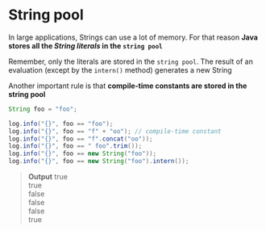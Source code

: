 # String pool

In large applications, Strings can use a lot of memory. For that reason **Java stores all the *String literals* in the `string pool`**

Remember, only the literals are stored in the `string pool`. The result of an evaluation (except by the `intern()` method) generates a new String

Another important rule is that **compile-time constants are stored in the string pool**

``` java
String foo = "foo";

log.info("{}", foo == "foo");
log.info("{}", foo == "f" + "oo"); // compile-time constant
log.info("{}", foo == "f".concat("oo"));
log.info("{}", foo == " foo".trim());
log.info("{}", foo == new String("foo"));
log.info("{}", foo == new String("foo").intern());
```

> **Output**
> true\
> true\
> false\
> false\
> false\
> true
